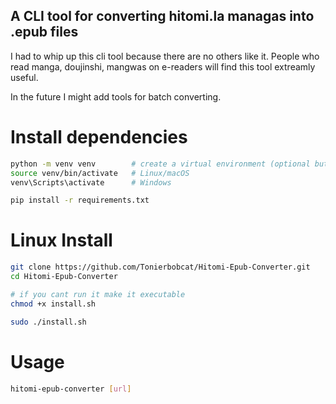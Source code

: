 ## A CLI tool for converting hitomi.la managas into .epub files
I had to whip up this cli tool because there are no others like it.
People who read manga, doujinshi, mangwas on e-readers will find this tool extreamly useful.

In the future I might add tools for batch converting.

# Install dependencies
```bash
python -m venv venv        # create a virtual environment (optional but recommended)
source venv/bin/activate   # Linux/macOS
venv\Scripts\activate      # Windows

pip install -r requirements.txt
```
# Linux Install
```bash
git clone https://github.com/Tonierbobcat/Hitomi-Epub-Converter.git
cd Hitomi-Epub-Converter

# if you cant run it make it executable
chmod +x install.sh

sudo ./install.sh
```
# Usage
```bash
hitomi-epub-converter [url]
```
